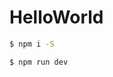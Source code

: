 <!-- An absolute bare-bones web app.

Created from templates made available by Stagehand under a BSD-style
[license](https://github.com/dart-lang/stagehand/blob/master/LICENSE). -->


# HelloWorld

```sh
$ npm i -S
```

```sh
$ npm run dev
```